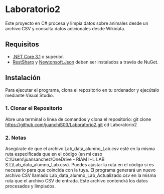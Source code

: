 # Laboratorio2

Este proyecto en C# procesa y limpia datos sobre animales desde un archivo CSV y consulta datos adicionales desde Wikidata.

## Requisitos

- [.NET Core 3.1](https://dotnet.microsoft.com/download/dotnet/3.1) o superior.
- [RestSharp](https://www.nuget.org/packages/RestSharp) y [Newtonsoft.Json](https://www.nuget.org/packages/Newtonsoft.Json) deben ser instalados a través de NuGet.

## Instalación

Para ejecutar el programa, clona el repositorio en tu ordenador y ejecútalo mediante Visual Studio.
### 1. Clonar el Repositorio

Abre una terminal o línea de comandos y clona el repositorio:
git clone https://github.com/juanchiS03/Laboratorio2.git
cd Laboratorio2


### 2. Notas
Asegúrate de que el archivo Lab_data_alumno_Lab.csv esté en la misma ruta especificada que en el código (en mi caso C:\Users\juansanchez\OneDrive - RIAM I+L LAB S.L\Lab_data_alumno_Lab.csv). Puedes ajustar la ruta en el código si es necesario para que coincida con la tuya.
El programa generará un nuevo archivo CSV llamado Lab_data_alumno_Lab_Actualizado.csv en la misma ruta que el archivo CSV de entrada. Este archivo contendrá los datos procesados y limpiados.



